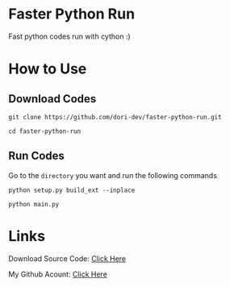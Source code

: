 # Faster Python Run

Fast python codes run with cython :)


#
# How to Use

## Download Codes

```
git clone https://github.com/dori-dev/faster-python-run.git
```
```
cd faster-python-run
```

## Run Codes

Go to the `directory` you want and run the following commands

```
python setup.py build_ext --inplace
```
```
python main.py
```


#
# Links

Download Source Code: [Click Here](https://github.com/dori-dev/faster-python-run/archive/refs/heads/master.zip)

My Github Acount: [Click Here](https://github.com/dori-dev/)